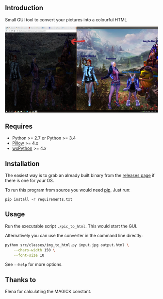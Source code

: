 ## Introduction

Small GUI tool to convert your pictures into a colourful HTML

![Example Usage](etc/example.jpeg)

## Requires

* Python >= 2.7 or Python >= 3.4
* [Pillow](https://python-pillow.org/) >= 4.x
* [wxPython](https://wxpython.org/) >= 4.x

## Installation

The easiest way is to grab an already built binary from the [releases page](releases) if there is one for your OS.

To run this program from source you would need [pip](https://pip.pypa.io/). Just run:

```
pip install -r requirements.txt
```

## Usage

Run the executable script `./pic_to_html`. This would start the GUI.

Alternatively you can use the converter in the command line directly:

```bash
python src/classes/img_to_html.py input.jpg output.html \
    --chars-width 150 \
    --font-size 10
```

See `--help` for more options.

## Thanks to

Elena for calculating the MAGICK constant.
